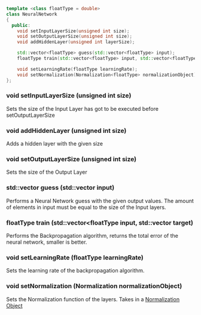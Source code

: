 ```C++
template <class floatType = double>
class NeuralNetwork
{
  public:
	void setInputLayerSize(unsigned int size);
	void setOutputLayerSize(unsigned int size);
	void addHiddenLayer(unsigned int layerSize);

	std::vector<floatType> guess(std::vector<floatType> input);
	floatType train(std::vector<floatType> input, std::vector<floatType> target);

	void setLearningRate(floatType learningRate);
	void setNormalization(Normalization<floatType> normalizationObject);
};
```

### void setInputLayerSize (unsigned int size)
Sets the size of the Input Layer has got to be executed before setOutputLayerSize

### void addHiddenLayer (unsigned int size)
Adds a hidden layer with the given size

### void setOutputLayerSize (unsigned int size)
Sets the size of the Output Layer

### std::vector<floatType> guess (std::vector<floatType> input)
Performs a Neural Network guess with the given output values. The amount of elements in input must be equal to the size of the Input layers.

### floatType train (std::vector<floatType input, std::vector<floatType> target)
Performs the Backpropagation algorithm, returns the total error of the neural network, smaller is better.

### void setLearningRate (floatType learningRate)
Sets the learning rate of the backpropagation algorithm.

### void setNormalization (Normalization normalizationObject)
Sets the Normalization function of the layers. Takes in a [Normalization Object]()